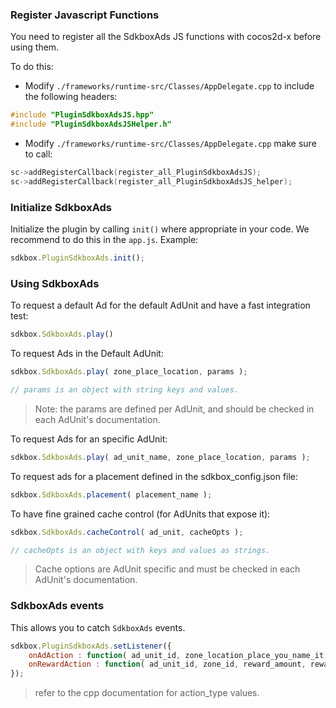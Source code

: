 ### Register Javascript Functions
You need to register all the SdkboxAds JS functions with cocos2d-x before using them.

To do this:
* Modify `./frameworks/runtime-src/Classes/AppDelegate.cpp` to include the following headers:
```cpp
#include "PluginSdkboxAdsJS.hpp"
#include "PluginSdkboxAdsJSHelper.h"
```

* Modify `./frameworks/runtime-src/Classes/AppDelegate.cpp` make sure to call:
```cpp
sc->addRegisterCallback(register_all_PluginSdkboxAdsJS);
sc->addRegisterCallback(register_all_PluginSdkboxAdsJS_helper);
```

### Initialize SdkboxAds
Initialize the plugin by calling `init()` where appropriate in your code. We
recommend to do this in the `app.js`. Example:
```javascript
sdkbox.PluginSdkboxAds.init();
```

### Using SdkboxAds

To request a default Ad for the default AdUnit and have a fast integration test:
```javascript
sdkbox.SdkboxAds.play()
```

To request Ads in the Default AdUnit:
```javascript
sdkbox.SdkboxAds.play( zone_place_location, params );

// params is an object with string keys and values.
```
> Note: the params are defined per AdUnit, and should be checked in each AdUnit's documentation.

To request Ads for an specific AdUnit:
```javascript
sdkbox.SdkboxAds.play( ad_unit_name, zone_place_location, params );
```

To request ads for a placement defined in the sdkbox_config.json file:
```javascript
sdkbox.SdkboxAds.placement( placement_name );
```

To have fine grained cache control (for AdUnits that expose it):
```javascript
sdkbox.SdkboxAds.cacheControl( ad_unit, cacheOpts );

// cacheOpts is an object with keys and values as strings. 
```
> Cache options are AdUnit specific and must be checked in each AdUnit's documentation.

### SdkboxAds events
This allows you to catch `SdkboxAds` events.

```javascript
sdkbox.PluginSdkboxAds.setListener({
    onAdAction : function( ad_unit_id, zone_location_place_you_name_it, action_type),
    onRewardAction : function( ad_unit_id, zone_id, reward_amount, reward_succeed )
});
```

> refer to the cpp documentation for action_type values.
